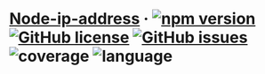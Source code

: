 # [Node-ip-address](https://www.npmjs.com/package/node-ip-address) &middot; [![npm version](https://img.shields.io/npm/v/node-ip-address.svg?style=flat)](https://www.npmjs.com/package/node-ip-address) [![GitHub license](https://img.shields.io/github/license/MicroUncle/node-ip-address.svg)](https://github.com/MicroUncle/node-ip-address/blob/master/LICENSE) [![GitHub issues](https://img.shields.io/github/issues/MicroUncle/node-ip-address.svg)](https://github.com/MicroUncle/node-ip-address/issues) ![coverage](https://img.shields.io/codeclimate/coverage/node-ip-address.svg) ![language](https://img.shields.io/badge/language-javascript-orange.svg)


